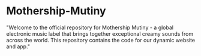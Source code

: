# Mothership-Mutiny
"Welcome to the official repository for Mothership Mutiny - a global electronic music label that brings together exceptional creamy sounds from across the world. This repository contains the code for our dynamic website and app."
